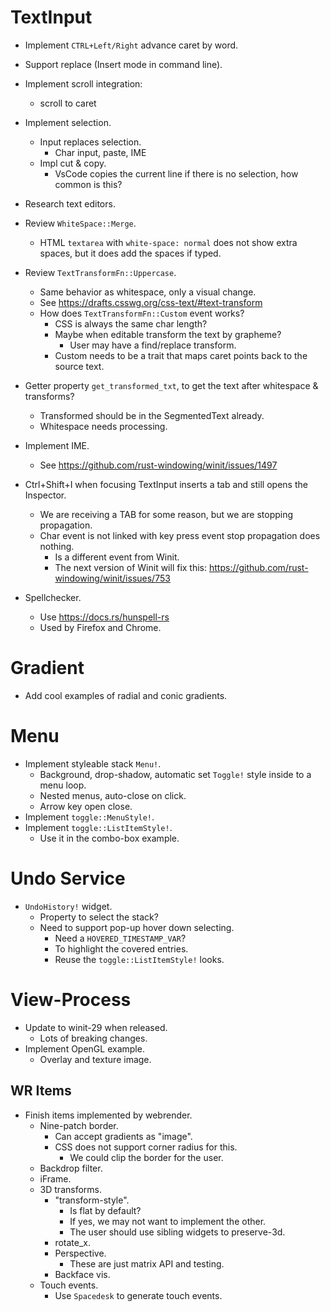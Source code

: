 # TextInput

* Implement `CTRL+Left/Right` advance caret by word.
* Support replace (Insert mode in command line).
* Implement scroll integration:
    - scroll to caret
* Implement selection.
    - Input replaces selection.
        - Char input, paste, IME
    - Impl cut & copy.
        - VsCode copies the current line if there is no selection, how common is this?
* Research text editors.

* Review `WhiteSpace::Merge`.
    - HTML `textarea` with `white-space: normal` does not show extra spaces, but it does add the spaces if typed.
* Review `TextTransformFn::Uppercase`.
    - Same behavior as whitespace, only a visual change.
    - See https://drafts.csswg.org/css-text/#text-transform
    - How does `TextTransformFn::Custom` event works?
        - CSS is always the same char length?
        - Maybe when editable transform the text by grapheme?
            - User may have a find/replace transform.
        - Custom needs to be a trait that maps caret points back to the source text.
* Getter property `get_transformed_txt`, to get the text after whitespace & transforms?
    - Transformed should be in the SegmentedText already.
    - Whitespace needs processing.

* Implement IME.
    - See https://github.com/rust-windowing/winit/issues/1497

* Ctrl+Shift+I when focusing TextInput inserts a tab and still opens the Inspector.
    - We are receiving a TAB for some reason, but we are stopping propagation.
    - Char event is not linked with key press event stop propagation does nothing.
        - Is a different event from Winit.
        - The next version of Winit will fix this: https://github.com/rust-windowing/winit/issues/753

* Spellchecker.
    - Use https://docs.rs/hunspell-rs
    - Used by Firefox and Chrome.

# Gradient

* Add cool examples of radial and conic gradients.

# Menu

* Implement styleable stack `Menu!`.
    - Background, drop-shadow, automatic set `Toggle!` style inside to a menu loop.
    - Nested menus, auto-close on click.
    - Arrow key open close.
* Implement `toggle::MenuStyle!`.
* Implement `toggle::ListItemStyle!`.
    - Use it in the combo-box example.

# Undo Service

* `UndoHistory!` widget.
    - Property to select the stack?
    - Need to support pop-up hover down selecting.
        - Need a `HOVERED_TIMESTAMP_VAR`?
        - To highlight the covered entries.
        - Reuse the `toggle::ListItemStyle!` looks.

# View-Process

* Update to winit-29 when released.
    - Lots of breaking changes.
* Implement OpenGL example.
    - Overlay and texture image.

## WR Items

* Finish items implemented by webrender.
    - Nine-patch border.
        - Can accept gradients as "image".
        - CSS does not support corner radius for this.
            - We could clip the border for the user.
    - Backdrop filter.
    - iFrame.
    - 3D transforms.
        - "transform-style".
            - Is flat by default?
            - If yes, we may not want to implement the other.
            - The user should use sibling widgets to preserve-3d.
        - rotate_x.
        - Perspective.
            - These are just matrix API and testing.
        - Backface vis.
    - Touch events.
        - Use `Spacedesk` to generate touch events.
